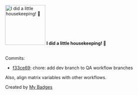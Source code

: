 <img src="https://github.com/my-badges/my-badges/blob/master/src/all-badges/chore-commit/chore-commit.png?raw=true" alt="I did a little housekeeping! 🧹" title="I did a little housekeeping! 🧹" width="128">
<strong>I did a little housekeeping! 🧹</strong>
<br><br>

Commits:

- <a href="https://github.com/RRZE-Webteam/FAU-Studium-Common/commit/f33ce6932d3eee245eff6cb83634396946b17d40">f33ce69</a>: chore: add dev branch to QA workflow branches

Also, align matrix variables with other workflows.


Created by <a href="https://github.com/my-badges/my-badges">My Badges</a>